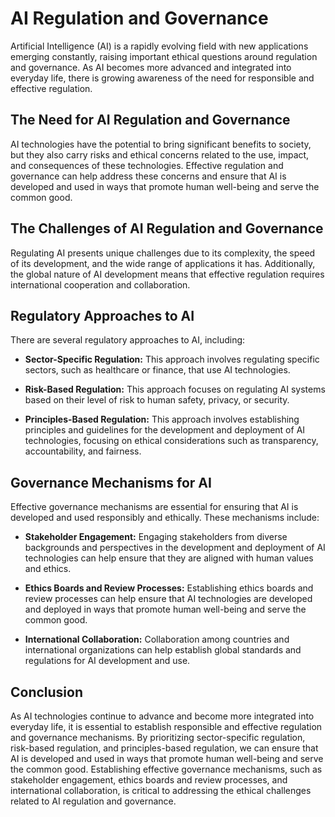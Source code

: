 AI Regulation and Governance
================================================================

Artificial Intelligence (AI) is a rapidly evolving field with new applications emerging constantly, raising important ethical questions around regulation and governance. As AI becomes more advanced and integrated into everyday life, there is growing awareness of the need for responsible and effective regulation.

The Need for AI Regulation and Governance
-----------------------------------------

AI technologies have the potential to bring significant benefits to society, but they also carry risks and ethical concerns related to the use, impact, and consequences of these technologies. Effective regulation and governance can help address these concerns and ensure that AI is developed and used in ways that promote human well-being and serve the common good.

The Challenges of AI Regulation and Governance
----------------------------------------------

Regulating AI presents unique challenges due to its complexity, the speed of its development, and the wide range of applications it has. Additionally, the global nature of AI development means that effective regulation requires international cooperation and collaboration.

Regulatory Approaches to AI
---------------------------

There are several regulatory approaches to AI, including:

* **Sector-Specific Regulation:** This approach involves regulating specific sectors, such as healthcare or finance, that use AI technologies.

* **Risk-Based Regulation:** This approach focuses on regulating AI systems based on their level of risk to human safety, privacy, or security.

* **Principles-Based Regulation:** This approach involves establishing principles and guidelines for the development and deployment of AI technologies, focusing on ethical considerations such as transparency, accountability, and fairness.

Governance Mechanisms for AI
----------------------------

Effective governance mechanisms are essential for ensuring that AI is developed and used responsibly and ethically. These mechanisms include:

* **Stakeholder Engagement:** Engaging stakeholders from diverse backgrounds and perspectives in the development and deployment of AI technologies can help ensure that they are aligned with human values and ethics.

* **Ethics Boards and Review Processes:** Establishing ethics boards and review processes can help ensure that AI technologies are developed and deployed in ways that promote human well-being and serve the common good.

* **International Collaboration:** Collaboration among countries and international organizations can help establish global standards and regulations for AI development and use.

Conclusion
----------

As AI technologies continue to advance and become more integrated into everyday life, it is essential to establish responsible and effective regulation and governance mechanisms. By prioritizing sector-specific regulation, risk-based regulation, and principles-based regulation, we can ensure that AI is developed and used in ways that promote human well-being and serve the common good. Establishing effective governance mechanisms, such as stakeholder engagement, ethics boards and review processes, and international collaboration, is critical to addressing the ethical challenges related to AI regulation and governance.
